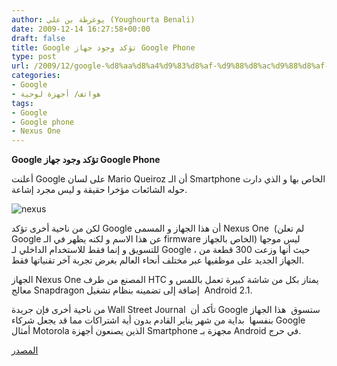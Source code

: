 ```yaml
---
author: يوغرطة بن علي (Youghourta Benali)
date: 2009-12-14 16:27:58+00:00
draft: false
title: Google تؤكد وجود جهاز Google Phone
type: post
url: /2009/12/google-%d8%aa%d8%a4%d9%83%d8%af-%d9%88%d8%ac%d9%88%d8%af-%d8%ac%d9%87%d8%a7%d8%b2-google-phone/
categories:
- Google
- هواتف/ أجهزة لوحية
tags:
- Google
- Google phone
- Nexus One
---
```


**Google تؤكد وجود جهاز Google Phone**



أعلنت Google على لسان Mario Queiroz أن الـ Smartphone الخاص بها و الذي دارت حوله الشائعات مؤخرا حقيقة و ليس مجرد إشاعة.

![nexus](http://www.it-scoop.com/wp-content/uploads/2009/12/nexus-265x300.jpg)


لكن من ناحية أخرى تؤكد Google أن هذا الجهاز و المسمى Nexus One  (لم تعلن Google عن هذا الاسم و لكنه يظهر في الـ firmware الخاص بالجهاز) ليس موجها للتسويق و إنما فقط للاستخدام الداخلي لـ Google ، حيث أنها وزعت 300 قطعة من الجهاز الجديد على موظفيها عبر مختلف أنحاء العالم بغرض تجربة آخر تقنياتها فقط.

الجهاز Nexus One المصنع من طرف HTC يمتاز بكل من شاشة كبيرة تعمل باللمس و معالج Snapdragon إضافة إلى تضمينه بنظام تشغيل  Android 2.1.

من ناحية أخرى فإن جريدة Wall Street Journal  تأكد أن Google ستسوق  هذا الجهاز بنفسها  بداية من شهر يناير القادم بدون أية اشتراكات مما قد يجعل شركاء Google أمثال Motorola الذين يصنعون أجهزة Smartphone مجهزة بـ Android في حرج.

[المصدر](http://googlemobile.blogspot.com/2009/12/android-dogfood-diet-for-holidays.html#links)
